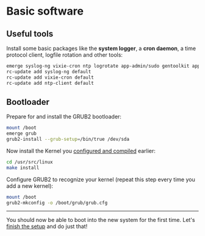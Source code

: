 Basic software
==============

Useful tools
------------

Install some basic packages like the **system logger**, a **cron daemon**, a time protocol client, logfile rotation and other tools:

```sh
emerge syslog-ng vixie-cron ntp logrotate app-admin/sudo gentoolkit app-crypt/gnupg chkrootkit
rc-update add syslog-ng default
rc-update add vixie-cron default
rc-update add ntp-client default
```

Bootloader
----------

Prepare for and install the GRUB2 bootloader:

```sh
mount /boot
emerge grub
grub2-install --grub-setup=/bin/true /dev/sda
```

Now install the Kernel you [configured and compiled](02_Kernel.md#kernel) earlier:

```sh
cd /usr/src/linux
make install
```

Configure GRUB2 to recognize your kernel (repeat this step every time you add a new kernel):

```sh
mount /boot
grub2-mkconfig -o /boot/grub/grub.cfg
```

___
You should now be able to boot into the new system for the first time. Let's [finish the setup](05_Finish-Setup.md) and do just that!
